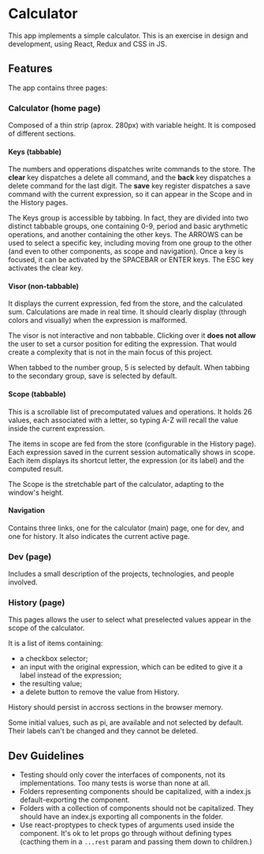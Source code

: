 # Calculator

This app implements a simple calculator. This is an exercise in design and development, using React, Redux and CSS in JS.

## Features

The app contains three pages:

### Calculator (home page)

Composed of a thin strip (aprox. 280px) with variable height. It is composed of different sections.

#### Keys (tabbable)

The numbers and opperations dispatches write commands to the store. The **clear** key dispatches a delete all command, and the **back** key dispatches a delete command for the last digit. The **save** key register dispatches a save command with the current expression, so it can appear in the Scope and in the History pages.

The Keys group is accessible by tabbing. In fact, they are divided into two distinct tabbable groups, one containing 0-9, period and basic arythmetic operations, and another containing the other keys. The ARROWS can be used to select a specific key, including moving from one group to the other (and even to other components, as scope and navigation). Once a key is focused, it can be activated by the SPACEBAR or ENTER keys. The ESC key activates the clear key.

#### Visor (non-tabbable)

It displays the current expression, fed from the store, and the calculated sum. Calculations are made in real time. It should clearly display (through colors and visually) when the expression is malformed.

The visor is not interactive and non tabbable. Clicking over it **does not allow** the user to set a cursor position for editing the expression. That would create a complexity that is not in the main focus of this project.

When tabbed to the number group, 5 is selected by default. When tabbing to the secondary group, save is selected by default.

#### Scope (tabbable)

This is a scrollable list of precomputated values and operations. It holds 26 values, each associated with a letter, so typing A-Z will recall the value inside the current expression.

The items in scope are fed from the store (configurable in the History page). Each expression saved in the current session automatically shows in scope. Each item displays its shortcut letter, the expression (or its label) and the computed result.

The Scope is the stretchable part of the calculator, adapting to the window's height.

#### Navigation

Contains three links, one for the calculator (main) page, one for dev, and one for history. It also indicates the current active page.

### Dev (page)

Includes a small description of the projects, technologies, and people involved.

### History (page)

This pages allows the user to select what preselected values appear in the scope of the calculator.

It is a list of items containing:
- a checkbox selector;
- an input with the original expression, which can be edited to give it a label instead of the expression;
- the resulting value;
- a delete button to remove the value from History.

History should persist in accross sections in the browser memory.

Some initial values, such as pi, are available and not selected by default. Their labels can't be changed and they cannot be deleted.

## Dev Guidelines

- Testing should only cover the interfaces of components, not its implementations. Too many tests is worse than none at all.
- Folders representing components should be capitalized, with a index.js default-exporting the component.
- Folders with a collection of components should not be capitalized. They should have an index.js exporting all components in the folder.
- Use react-proptypes to check types of arguments used inside the component. It's ok to let props go through without defining types (cacthing them in a `...rest` param and passing them down to children.)
